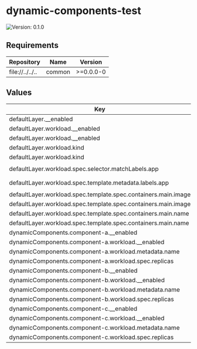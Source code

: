 # dynamic-components-test

![Version: 0.1.0](https://img.shields.io/badge/Version-0.1.0-informational?style=flat-square)

## Requirements

| Repository | Name | Version |
|------------|------|---------|
| file://../../.. | common | >=0.0.0-0 |

## Values

| Key | Description | Type | Default |
|-----|-------------|------|---------|
 | defaultLayer.__enabled |  | bool | `true` |
 | defaultLayer.workload.__enabled |  | bool | `true` |
 | defaultLayer.workload.__enabled |  | bool | `true` |
 | defaultLayer.workload.kind |  | string | `"Deployment"` |
 | defaultLayer.workload.kind |  | string | `"Deployment"` |
 | defaultLayer.workload.spec.selector.matchLabels.app |  | string | `"test-workload"` |
 | defaultLayer.workload.spec.template.metadata.labels.app |  | string | `"test-workload"` |
 | defaultLayer.workload.spec.template.spec.containers.main.image |  | string | `"nginx:latest"` |
 | defaultLayer.workload.spec.template.spec.containers.main.image |  | string | `"nginx:latest"` |
 | defaultLayer.workload.spec.template.spec.containers.main.name |  | string | `"main"` |
 | defaultLayer.workload.spec.template.spec.containers.main.name |  | string | `"main"` |
 | dynamicComponents.component-a.__enabled |  | bool | `true` |
 | dynamicComponents.component-a.workload.__enabled |  | bool | `true` |
 | dynamicComponents.component-a.workload.metadata.name |  | string | `"component-a"` |
 | dynamicComponents.component-a.workload.spec.replicas |  | int | `4` |
 | dynamicComponents.component-b.__enabled |  | bool | `false` |
 | dynamicComponents.component-b.workload.__enabled |  | bool | `true` |
 | dynamicComponents.component-b.workload.metadata.name |  | string | `"component-b"` |
 | dynamicComponents.component-b.workload.spec.replicas |  | int | `2` |
 | dynamicComponents.component-c.__enabled |  | bool | `true` |
 | dynamicComponents.component-c.workload.__enabled |  | bool | `true` |
 | dynamicComponents.component-c.workload.metadata.name |  | string | `"component-c"` |
 | dynamicComponents.component-c.workload.spec.replicas |  | int | `3` |

